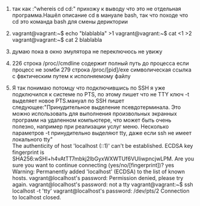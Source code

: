 1. так как :"whereis cd
cd:"
прихожу к выводу что это не отдельная программа.Нашёл описание cd в мануале bash,
так что походе что cd это команда bash для смены дериктории

5. vagrant@vagrant:~$ echo "blablabla" >1
vagrant@vagrant:~$ cat <1 >2
vagrant@vagrant:~$ cat 2
blablabla

6. думаю пока в окно эмулятора не переключюсь не увижу

10. 226 строка /proc/<PID>/cmdline содержит полный путь до процесса если процесс не зомби
279 строка /proc/[pid]/exe символическая ссылка с фвктическим путем к исполняемому файлу

12. Я так понимаю потомцу что подключившись по SSH я уже подключился к системе по PTS, по этому пишет что не TTY
ключ -t выделяет новое PTS.мануал по SSH пишет следующее:"Принудительное выделение псевдотерминала. 
Это можно использовать для выполнения произвольных экранных программ на удаленном компьютере,
 что может быть очень полезно, например при реализации услуг меню. 
Несколько параметров -t принудительно выделяют tty, даже если ssh не имеет локального tty"  
The authenticity of host 'localhost (::1)' can't be established.
ECDSA key fingerprint is SHA256:wSHl+h4vAtTT7mbkj2lbGyxWXWTUf6VUliwpncjwLPM.
Are you sure you want to continue connecting (yes/no/[fingerprint])? yes
Warning: Permanently added 'localhost' (ECDSA) to the list of known hosts.
vagrant@localhost's password:
Permission denied, please try again.
vagrant@localhost's password:
not a tty
vagrant@vagrant:~$ ssh localhost -t 'tty'
vagrant@localhost's password:
/dev/pts/2
Connection to localhost closed.

